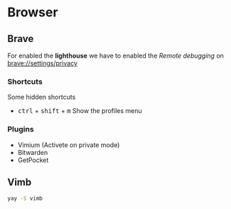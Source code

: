 # Browser

## Brave

For enabled the **lighthouse** we have to enabled the
_Remote debugging_ on [brave://settings/privacy](brave://settings/privacy)

### Shortcuts

Some hidden shortcuts

- <kbd>ctrl</kbd> + <kbd>shift</kbd> + <kbd>m</kbd> Show the profiles menu

### Plugins

- Vimium (Activete on private mode)
- Bitwarden
- GetPocket

## Vimb

```sh
yay -S vimb
```
